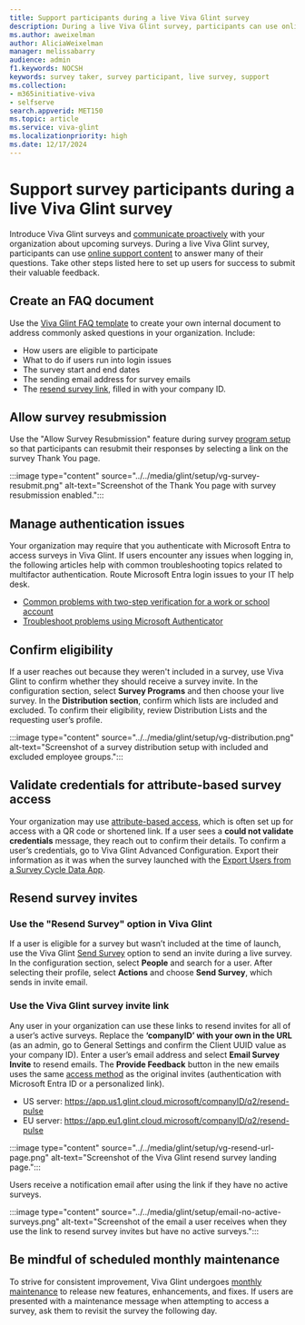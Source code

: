 ```yaml
---
title: Support participants during a live Viva Glint survey
description: During a live Viva Glint survey, participants can use online support content to answer many of their questions. Take other steps listed here to set up users for success to submit their valuable feedback.
ms.author: aweixelman
author: AliciaWeixelman
manager: melissabarry
audience: admin
f1.keywords: NOCSH
keywords: survey taker, survey participant, live survey, support
ms.collection:  
- m365initiative-viva
- selfserve 
search.appverid: MET150 
ms.topic: article
ms.service: viva-glint
ms.localizationpriority: high
ms.date: 12/17/2024
---
```


# Support survey participants during a live Viva Glint survey

Introduce Viva Glint surveys and [communicate proactively](/../../viva/glint/communicate/prelaunch-live-email-templates) with your organization about upcoming surveys. During a live Viva Glint survey, participants can use [online support content](https://support.microsoft.com/en-us/topic/viva-glint-overview-87374186-feec-4256-962a-563f99992f08) to answer many of their questions. Take other steps listed here to set up users for success to submit their valuable feedback.

## Create an FAQ document

Use the [Viva Glint FAQ template](survey-taker-faq.md) to create your own internal document to address commonly asked questions in your organization. Include: 

- How users are eligible to participate
- What to do if users run into login issues
- The survey start and end dates
- The sending email address for survey emails
- The [resend survey link](#use-the-viva-glint-survey-invite-link), filled in with your company ID.

## Allow survey resubmission

Use the "Allow Survey Resubmission" feature during survey [program setup](/../../viva/glint/setup/program-set-up) so that participants can resubmit their responses by selecting a link on the survey Thank You page.

:::image type="content" source="../../media/glint/setup/vg-survey-resubmit.png" alt-text="Screenshot of the Thank You page with survey resubmission enabled.":::

## Manage authentication issues

Your organization may require that you authenticate with Microsoft Entra to access surveys in Viva Glint. If users encounter any issues when logging in, the following articles help with common troubleshooting topics related to multifactor authentication. Route Microsoft Entra login issues to your IT help desk.

- [Common problems with two-step verification for a work or school account](https://support.microsoft.com/account-billing/common-problems-with-two-step-verification-for-a-work-or-school-account-63acbb9b-16a1-47b9-8619-6a865e8071a5)
- [Troubleshoot problems using Microsoft Authenticator](https://support.microsoft.com/account-billing/troubleshoot-problems-with-microsoft-authenticator-a3a74493-566b-4c2e-b949-a2789bac0fd3)

## Confirm eligibility

If a user reaches out because they weren't included in a survey, use Viva Glint to confirm whether they should receive a survey invite. In the configuration section, select **Survey Programs** and then choose your live survey. In the **Distribution section**, confirm which lists are included and excluded. To confirm their eligibility, review Distribution Lists and the requesting user’s profile.

:::image type="content" source="../../media/glint/setup/vg-distribution.png" alt-text="Screenshot of a survey distribution setup with included and excluded employee groups.":::

## Validate credentials for attribute-based survey access

Your organization may use [attribute-based access](/../../viva/glint/setup/attribute-based-survey-access), which is often set up for access with a QR code or shortened link. If a user sees a **could not validate credentials** message, they reach out to confirm their details. To confirm a user’s credentials, go to Viva Glint Advanced Configuration. Export their information as it was when the survey launched with the [Export Users from a Survey Cycle Data App](/../../viva/glint/setup/glint-data-apps).

## Resend survey invites

### Use the "Resend Survey" option in Viva Glint

If a user is eligible for a survey but wasn’t included at the time of launch, use the Viva Glint [Send Survey](/../../viva/glint/setup/people-page) option to send an invite during a live survey. In the configuration section, select **People** and search for a user. After selecting their profile, select **Actions** and choose **Send Survey**, which sends in invite email.

### Use the Viva Glint survey invite link

Any user in your organization can use these links to resend invites for all of a user’s active surveys. Replace the **‘companyID’ with your own in the URL** (as an admin, go to General Settings and confirm the Client UUID value as your company ID). Enter a user’s email address and select **Email Survey Invite** to resend emails. The **Provide Feedback** button in the new emails uses the same [access method](/viva/glint/setup/understand-survey-access-methods) as the original invites (authentication with Microsoft Entra ID or a personalized link).

- US server: https://app.us1.glint.cloud.microsoft/companyID/q2/resend-pulse
- EU server: https://app.eu1.glint.cloud.microsoft/companyID/q2/resend-pulse 

:::image type="content" source="../../media/glint/setup/vg-resend-url-page.png" alt-text="Screenshot of the Viva Glint resend survey landing page.":::

Users receive a notification email after using the link if they have no active surveys.

:::image type="content" source="../../media/glint/setup/email-no-active-surveys.png" alt-text="Screenshot of the email a user receives when they use the link to resend survey invites but have no active surveys.":::

## Be mindful of scheduled monthly maintenance

To strive for consistent improvement, Viva Glint undergoes [monthly maintenance](/../../Viva/glint/setup/monthly-release-dates) to release new features, enhancements, and fixes. If users are presented with a maintenance message when attempting to access a survey, ask them to revisit the survey the following day.


